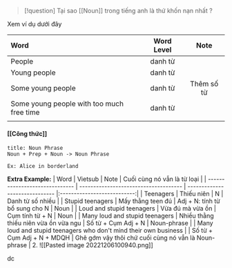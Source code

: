 
> [!question] 
> Tại sao [[Noun]] trong tiếng anh là thứ khốn nạn nhất ?


Xem ví dụ dưới đây

| Word            | Word Level |    Note    |
|:--------------- |:----------:|:----------:|
| People          |  danh từ   |            |
| Young people      |  danh từ   |            |
| Some young people |  danh từ   | Thêm số từ |
|     Some young people with too much free time            |   danh từ         |            |
|                 |            |            |




#### [[Công thức]]
```ad-important
title: Noun Phrase
Noun + Prep + Noun -> Noun Phrase

Ex: Alice in borderland
```

**Extra Example:**
| Word                           | Vietsub                               | Note                           | Cuối cùng nó vẫn là từ loại |
| ------------------------------ | ------------------------------------- | ------------------------------ |:---------------------------:|
| Teenagers                      | Thiếu niên                            | N                              |      Danh từ số nhiều       |
| Stupid teenagers               | Mấy thằng teen đú                     | Adj + N: tính từ bổ sung cho N |            Noun             |
| Loud and stupid teenagers      | Vừa đú mà vừa ồn                      | Cụm tính từ + N                |            Noun             |
| Many loud and stupid teenagers | Nhiều thằng thiếu niên vừa ồn vừa ngu | Số từ + Cụm Adj + N            |         Noun-phrase         |
|    Many loud and stupid teenagers who don't mind their own business                            |                                       |     Số từ + Cụm Adj + N + MDQH                           |      Ghê gớm vậy thôi chứ cuối cùng nó vẫn là Noun-phrase                       |
2. 
![[Pasted image 20221206100940.png]]

dc